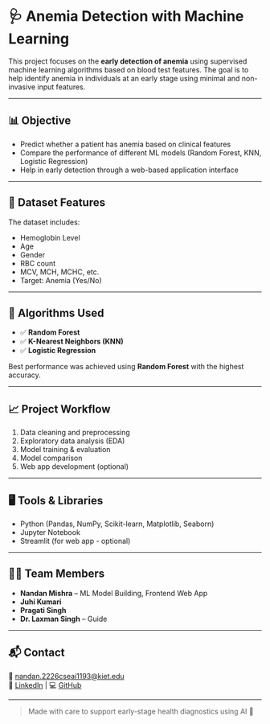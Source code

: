# 🩺 Anemia Detection with Machine Learning

This project focuses on the **early detection of anemia** using supervised machine learning algorithms based on blood test features. The goal is to help identify anemia in individuals at an early stage using minimal and non-invasive input features.

---

## 📊 Objective

- Predict whether a patient has anemia based on clinical features
- Compare the performance of different ML models (Random Forest, KNN, Logistic Regression)
- Help in early detection through a web-based application interface

---

## 🧪 Dataset Features

The dataset includes:
- Hemoglobin Level
- Age
- Gender
- RBC count
- MCV, MCH, MCHC, etc.
- Target: Anemia (Yes/No)

---

## 🧠 Algorithms Used

- ✅ **Random Forest**  
- ✅ **K-Nearest Neighbors (KNN)**  
- ✅ **Logistic Regression**

Best performance was achieved using **Random Forest** with the highest accuracy.

---

## 📈 Project Workflow

1. Data cleaning and preprocessing  
2. Exploratory data analysis (EDA)  
3. Model training & evaluation  
4. Model comparison  
5. Web app development (optional)

---

## 🖥️ Tools & Libraries

- Python (Pandas, NumPy, Scikit-learn, Matplotlib, Seaborn)
- Jupyter Notebook
- Streamlit (for web app - optional)

---

## 👩‍💻 Team Members

- **Nandan Mishra** – ML Model Building, Frontend Web App  
- **Juhi Kumari**  
- **Pragati Singh**  
- **Dr. Laxman Singh** – Guide

---

## 📬 Contact

📧 nandan.2226cseai1193@kiet.edu  
🔗 [LinkedIn](https://www.linkedin.com/in/nandan-mishra-1591b6243) | 💻 [GitHub](https://github.com/Nandan2503)

---

> Made with care to support early-stage health diagnostics using AI 💙
